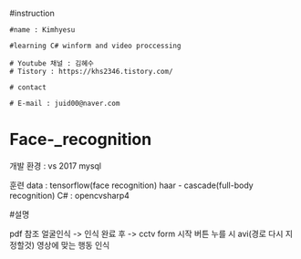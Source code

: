 #instruction

	#name : Kimhyesu
    
	#learning C# winform and video proccessing
	
	# Youtube 채널 : 김혜수
	# Tistory : https://khs2346.tistory.com/
	
	# contact
	
	# E-mail : juid00@naver.com


# Face-_recognition

개발 환경 : vs 2017 mysql

훈련 data : tensorflow(face recognition) haar - cascade(full-body recognition)
	C# : opencvsharp4
	
#설명

pdf 참조
얼굴인식  -> 인식 완료 후 -> cctv form 시작 버튼 누를 시 avi(경로 다시 지정할것) 영상에 맞는 행동 인식








